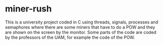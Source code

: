 # miner-rush
This is a university project coded in C using threads, signals, processes and semaphores where there are some miners that have to do a POW and they are shown on the screen by the monitor.
Some parts of the code are coded by the professors of the UAM, for example the code of the POW.
